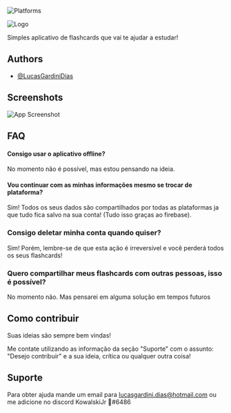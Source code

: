 ![Platforms](https://img.shields.io/badge/platforms-android%20%7C%20web%20%7C%20windows-blue)

![Logo](https://github.com/Lucas-Gardini/ReFlasher-Study-with-Flashcards/blob/master/src/assets/long-logo.png)

Simples aplicativo de flashcards que vai te ajudar a estudar!

    
## Authors

- [@LucasGardiniDias](https://github.com/Lucas-Gardini)

  
## Screenshots

![App Screenshot](https://via.placeholder.com/468x300?text=App+Screenshot+Here)

  
## FAQ

#### Consigo usar o aplicativo offline?

No momento não é possível, mas estou pensando na ideia.

#### Vou continuar com as minhas informações mesmo se trocar de plataforma?

Sim! Todos os seus dados são compartilhados por todas as plataformas ja que tudo fica salvo na sua conta! (Tudo isso graças ao firebase).

### Consigo deletar minha conta quando quiser?

Sim! Porém, lembre-se de que esta ação é irreversível e você perderá todos os seus flashcards!

### Quero compartilhar meus flashcards com outras pessoas, isso é possível?

No momento não. Mas pensarei em alguma solução em tempos futuros

  
## Como contribuir

Suas ideias são sempre bem vindas!

Me contate utilizando as informação da seção "Suporte" com o assunto: "Desejo contribuir" e a sua ideia, crítica ou qualquer outra coisa!

  
## Suporte

Para obter ajuda mande um email para lucasgardini.dias@hotmail.com ou me adicione no discord KowalskiJr 🐧#6486
  
